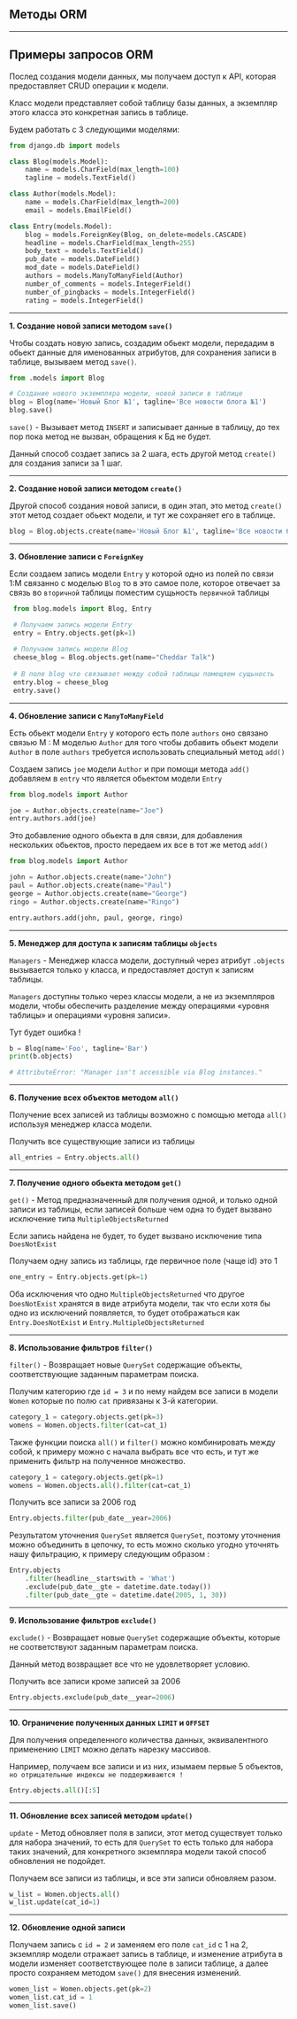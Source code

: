 Методы ORM
---


---
Примеры запросов ORM
---
Послед создания модели данных, мы получаем доступ к API, которая 
предоставляет CRUD операции к модели.

Класс модели представляет собой таблицу базы данных, а экземпляр этого
класса это конкретная запись в таблице.

Будем работать с 3 следующими моделями:

```python
from django.db import models

class Blog(models.Model):
    name = models.CharField(max_length=100)
    tagline = models.TextField()

class Author(models.Model):
    name = models.CharField(max_length=200)
    email = models.EmailField()

class Entry(models.Model):
    blog = models.ForeignKey(Blog, on_delete=models.CASCADE)
    headline = models.CharField(max_length=255)
    body_text = models.TextField()
    pub_date = models.DateField()
    mod_date = models.DateField()
    authors = models.ManyToManyField(Author)
    number_of_comments = models.IntegerField()
    number_of_pingbacks = models.IntegerField()
    rating = models.IntegerField()
```

---

**1. Создание новой записи методом `save()`**

Чтобы создать новую запись, создадим обьект модели, передадим
в обьект данные для именованных атрибутов, для сохранения записи
в таблице, вызываем метод `save()`.

```python
from .models import Blog

# Создание нового экземпляра модели, новой записи в таблице 
blog = Blog(name='Новый Блог №1', tagline='Все новости блога №1')
blog.save()
```
`save()` - Вызывает метод `INSERT` и записывает данные в таблицу,
до тех пор пока метод не вызван, обращения к Бд не будет.

Данный способ создает запись за 2 шага, есть другой метод
`create()` для создания записи за 1 шаг.

---

**2. Создание новой записи методом `create()`**

Другой способ создания новой записи, в один этап, это 
метод `create()` этот метод создает обьект модели, и тут же 
сохраняет его в таблице.

```python
blog = Blog.objects.create(name='Новый Блог №1', tagline='Все новости блога №1')
```

---

**3. Обновление записи с `ForeignKey`**

Если создаем запись модели `Entry` у которой одно из полей по 
связи 1:M связанно с моделью `Blog` то в это самое поле, которое 
отвечает за связь во `вторичной` таблицы поместим сущьность
`первичной` таблицы

```python
 from blog.models import Blog, Entry

 # Получаем запись модели Entry 
 entry = Entry.objects.get(pk=1)
 
 # Получаем запись модели Blog
 cheese_blog = Blog.objects.get(name="Cheddar Talk")
 
 # В поле blog что связывает между собой таблицы помещяем сущьность
 entry.blog = cheese_blog
 entry.save()
```

---

**4. Обновление записи с `ManyToManyField`**

Есть обьект модели `Entry` у которого есть поле `authors`
оно связано связью M : M моделью `Author` для того чтобы 
добавить обьект модели `Author` в поле `authors` требуется
использовать специальный метод `add()` 

Создаем запись `joe` модели `Author` и при помощи метода 
`add()` добавляем в `entry` что является обьектом модели
`Entry`

```python
from blog.models import Author

joe = Author.objects.create(name="Joe")
entry.authors.add(joe)
```

Это добавление одного обьекта в для связи, для добавления 
нескольких обьектов, просто передаем их все в тот же метод
`add()`

```python
from blog.models import Author

john = Author.objects.create(name="John")
paul = Author.objects.create(name="Paul")
george = Author.objects.create(name="George")
ringo = Author.objects.create(name="Ringo")

entry.authors.add(john, paul, george, ringo)
```

---

**5. Менеджер для доступа к записям таблицы `objects`**

`Managers` - Менеджер класса модели, доступный через 
атрибут `.objects` вызывается только у класса, и предоставляет
доступ к записям таблицы. 

`Managers` доступны только через классы модели, а не из
экземпляров модели, чтобы обеспечить разделение между 
операциями «уровня таблицы» и операциями «уровня записи».

Тут будет ошибка !

```python
b = Blog(name='Foo', tagline='Bar')
print(b.objects) 

# AttributeError: "Manager isn't accessible via Blog instances."
```

---

**6. Получение всех объектов методом `all()`**

Получение всех записей из таблицы возможно с помощью метода
`all()` используя менеджер класса модели.

Получить все существующие записи из таблицы

```python
all_entries = Entry.objects.all()
```

---

**7. Получение одного обьекта методом `get()`**

`get()` - Метод предназначенный для получения одной, и только
одной записи из таблицы, если записей больше чем одна то 
будет вызвано исключение типа `MultipleObjectsReturned`

Если запись найдена не будет, то будет вызвано исключение 
типа `DoesNotExist`

Получаем одну запись из таблицы, где первичное поле (чаще id)
это 1

```python
one_entry = Entry.objects.get(pk=1)
```

Оба исключения что одно `MultipleObjectsReturned` что другое
`DoesNotExist` хранятся в виде атрибута модели, так что если
хотя бы одно из исключений появляется, то будет отображаться как
`Entry.DoesNotExist` и `Entry.MultipleObjectsReturned`

---

**8. Использование фильтров `filter()`**

`filter()` - Возвращает новые `QuerySet` содержащие объекты,
соответствующие заданным параметрам поиска.

Получим категорию где `id = 3` и по нему найдем все записи в
модели `Women` которые по полю `cat` привязаны к 3-й категории.
```python
category_1 = category.objects.get(pk=3)
womens = Women.objects.filter(cat=cat_1)
```

Также функции поиска `all()` и `filter()` можно комбинировать 
между собой, к примеру можно с начала выбрать все что есть,
и тут же применить фильтр на полученное множество.

```python
category_1 = category.objects.get(pk=1)
womens = Women.objects.all().filter(cat=cat_1)
```

Получить все записи за 2006 год

```python
Entry.objects.filter(pub_date__year=2006)
```

Результатом уточнения `QuerySet` является `QuerySet`,
поэтому уточнения можно объединить в цепочку, то есть 
можно сколько угодно уточнять нашу фильтрацию, к примеру 
следующим образом : 

```python
Entry.objects
    .filter(headline__startswith = 'What')
    .exclude(pub_date__gte = datetime.date.today())
    .filter(pub_date__gte = datetime.date(2005, 1, 30))
```

---

**9. Использование фильтров `exclude()`**

`exclude()` - Возвращает новые `QuerySet` содержащие объекты,
которые не соответствуют заданным параметрам поиска.

Данный метод возвращает все что не удовлетворяет условию.

Получить все записи кроме записей за 2006

```python
Entry.objects.exclude(pub_date__year=2006)
```

---

**10. Ограничение полученных данных `LIMIT` и `OFFSET`**

Для получения определенного количества данных, эквивалентного 
применению `LIMIT` можно делать нарезку массивов.

Например, получаем все записи и из них, изымаем первые 
5 объектов, `но отрицательные индексы не поддерживаются !`

```python
Entry.objects.all()[:5]
```

---

**11. Обновление всех записей методом `update()`**

`update` - Метод обновляет поля в записи, этот метод существует 
только для набора значений, то есть для `QuerySet` то есть 
только для набора таких значений, для конкретного экземпляра
модели такой способ обновления не подойдет.

Получаем все записи из таблицы, и все эти записи обновляем разом.

```python
w_list = Women.objects.all()
w_list.update(cat_id=1)
```

---

**12. Обновление одной записи**

Получаем запись с `id = 2` и заменяем его поле `cat_id` с 1
на 2, экземпляр модели отражает запись в таблице, и изменение
атрибута в модели изменяет соответствующее поле в записи 
таблице, а далее просто сохраняем методом `save()` для 
внесения изменений.

```python
women_list = Women.objects.get(pk=2)
women_list.cat_id = 1
women_list.save()
```
